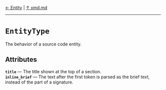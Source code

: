 [&#8592; Entity](xmd--entity.md) | [&#8593; xmd.md](xmd.md)
***

# `EntityType`

The behavior of a source code entity.


## Attributes
**`title`** &#8213; The title shown at the top of a section.  
**`inline_brief`** &#8213; The text after the first token is parsed as the brief text, instead of the part of a signature.  
